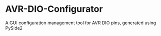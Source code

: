 # AVR-DIO-Configurator
A GUI configuration management tool for AVR DIO pins, generated using PySide2
